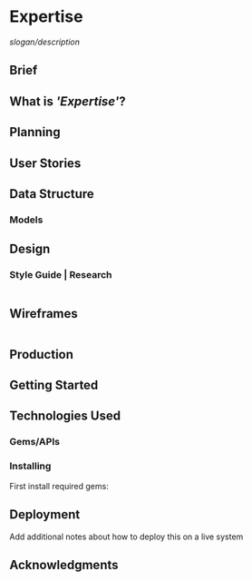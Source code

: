 # Expertise

*slogan/description*

## Brief

## What is *'Expertise'*?

## Planning
<link to Trello>

## User Stories

## Data Structure
<erd image>

### Models

## Design

### Style Guide | Research
<image of style guide>

<link to pintrest?>

## Wireframes
<image of wireframes>

<link to figma>

## Production

## Getting Started

## Technologies Used

### Gems/APIs

### Installing
First install required gems:


## Deployment
Add additional notes about how to deploy this on a live system



## Acknowledgments


